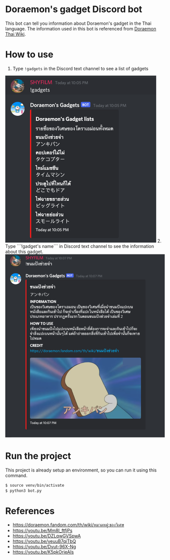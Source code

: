 # Doraemon's gadget Discord bot

This bot can tell you information about Doraemon's gadget in the Thai language. The information used in this bot is referenced from [Doraemon Thai Wiki](https://doraemon.fandom.com/th/wiki/หมวดหมู่:ของวิเศษ).

# How to use
1. Type ```!gadgets``` in the Discord text channel to see a list of gadgets
<img src='https://github.com/5hyfilm/mlsa-doraemon-gadget-discord-bot/blob/main/img/htu1.png?raw=true'>
2. Type ```!gadget's name``` in Discord text channel to see the information about this gadget.
<img src='https://github.com/5hyfilm/mlsa-doraemon-gadget-discord-bot/blob/main/img/htu2.png?raw=true'>

# Run the project
This project is already setup an environment, so you can run it using this command.
```sh 
$ source venv/bin/activate
$ python3 bot.py
```

# References
- https://doraemon.fandom.com/th/wiki/หมวดหมู่:ของวิเศษ
- https://youtu.be/Mm8I_ftfjPs
- https://youtu.be/DZLqwGVSpwA
- https://youtu.be/yeuuB7qiTbQ
- https://youtu.be/Dvut-96X-Ng
- https://youtu.be/K5pkOrjeAIs
